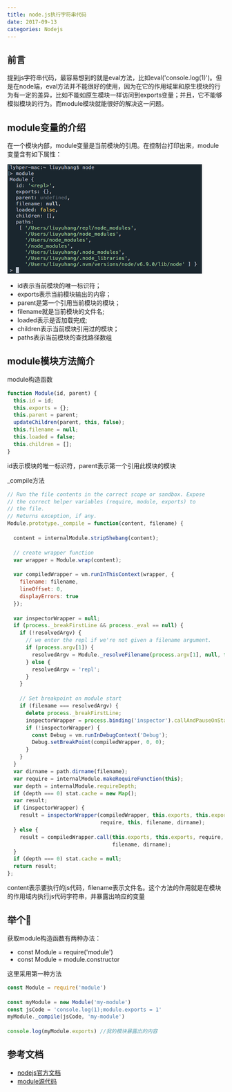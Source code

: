```yaml
---
title: node.js执行字符串代码
date: 2017-09-13
categories: Nodejs
---
```


## 前言
提到js字符串代码，最容易想到的就是eval方法，比如eval('console.log(1)')。但是在node端，eval方法并不能很好的使用，因为在它的作用域里和原生模块的行为有一定的差异，比如不能如原生模块一样访问到exports变量；并且，它不能够模拟模块的行为。而module模块就能很好的解决这一问题。

## module变量的介绍
在一个模块内部，module变量是当前模块的引用。在控制台打印出来，module变量含有如下属性：

![module变量](https://raw.githubusercontent.com/lyhper/blog-markdown/master/img/module.png)

- id表示当前模块的唯一标识符；
- exports表示当前模块输出的内容；
- parent是第一个引用当前模块的模块；
- filename就是当前模块的文件名;
- loaded表示是否加载完成;
- children表示当前模块引用过的模块；
- paths表示当前模块的查找路径数组

## module模块方法简介
module构造函数
```javascript
function Module(id, parent) {
  this.id = id;
  this.exports = {};
  this.parent = parent;
  updateChildren(parent, this, false);
  this.filename = null;
  this.loaded = false;
  this.children = [];
}
```
id表示模块的唯一标识符，parent表示第一个引用此模块的模块

_compile方法
```javascript
// Run the file contents in the correct scope or sandbox. Expose
// the correct helper variables (require, module, exports) to
// the file.
// Returns exception, if any.
Module.prototype._compile = function(content, filename) {

  content = internalModule.stripShebang(content);

  // create wrapper function
  var wrapper = Module.wrap(content);

  var compiledWrapper = vm.runInThisContext(wrapper, {
    filename: filename,
    lineOffset: 0,
    displayErrors: true
  });

  var inspectorWrapper = null;
  if (process._breakFirstLine && process._eval == null) {
    if (!resolvedArgv) {
      // we enter the repl if we're not given a filename argument.
      if (process.argv[1]) {
        resolvedArgv = Module._resolveFilename(process.argv[1], null, false);
      } else {
        resolvedArgv = 'repl';
      }
    }

    // Set breakpoint on module start
    if (filename === resolvedArgv) {
      delete process._breakFirstLine;
      inspectorWrapper = process.binding('inspector').callAndPauseOnStart;
      if (!inspectorWrapper) {
        const Debug = vm.runInDebugContext('Debug');
        Debug.setBreakPoint(compiledWrapper, 0, 0);
      }
    }
  }
  var dirname = path.dirname(filename);
  var require = internalModule.makeRequireFunction(this);
  var depth = internalModule.requireDepth;
  if (depth === 0) stat.cache = new Map();
  var result;
  if (inspectorWrapper) {
    result = inspectorWrapper(compiledWrapper, this.exports, this.exports,
                              require, this, filename, dirname);
  } else {
    result = compiledWrapper.call(this.exports, this.exports, require, this,
                                  filename, dirname);
  }
  if (depth === 0) stat.cache = null;
  return result;
};

```
content表示要执行的js代码，filename表示文件名。这个方法的作用就是在模块的作用域内执行js代码字符串，并暴露出响应的变量

## 举个🌰
获取module构造函数有两种办法：
- const Module = require('module')
- const Module = module.constructor

这里采用第一种方法
```javascript
const Module = require('module')

const myModule = new Module('my-module')
const jsCode = 'console.log(1);module.exports = 1'
myModule._compile(jsCode, 'my-module')

console.log(myModule.exports) //我的模块暴露出的内容
```

## 参考文档
- [nodejs官方文档](https://nodejs.org/dist/latest-v7.x/docs/api/modules.html)
- [module源代码](https://github.com/nodejs/node/blob/master/lib/module.js)